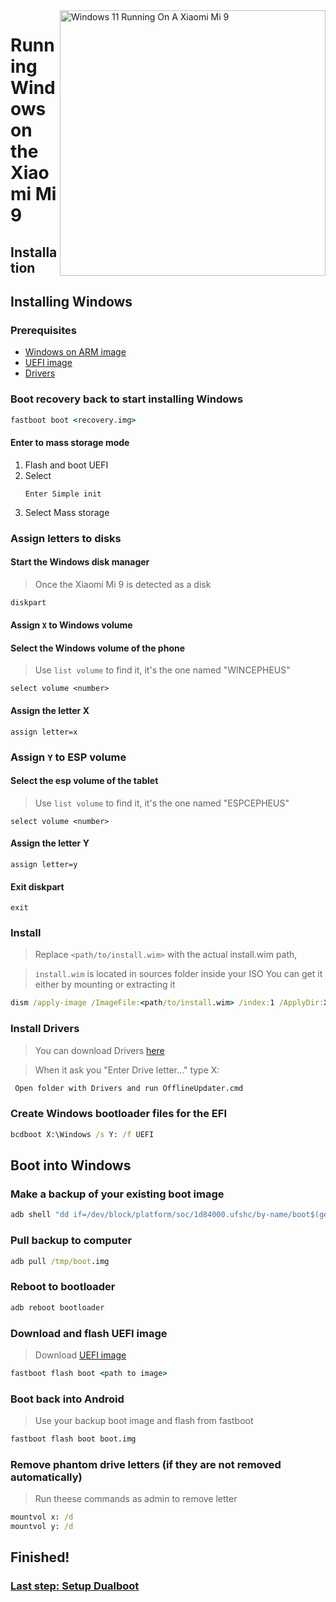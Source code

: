 <img align="right" src="https://github.com/woacepheus/Port-Windows-11-Xiaomi-Mi-9/blob/main/cepheus.png" width="425" alt="Windows 11 Running On A Xiaomi Mi 9">


# Running Windows on the Xiaomi Mi 9

## Installation

## Installing Windows

### Prerequisites
- [Windows on ARM image](https://uupdump.net/)
- [UEFI image](https://raw.githubusercontent.com/erdilS/Port-Windows-11-Xiaomi-Pad-5/main/images/xiaomi-nabu_secureboot-v2.img)
- [Drivers](https://github.com/map220v/MiPad5-Drivers/releases/latest)

### Boot recovery back to start installing Windows

```cmd
fastboot boot <recovery.img>
```

#### Enter to mass storage mode
1. Flash and boot UEFI
2. Select
   ```
   Enter Simple init
   ```
3. Select Mass storage
   
### Assign letters to disks
  

#### Start the Windows disk manager

> Once the Xiaomi Mi 9 is detected as a disk

```cmd
diskpart
```


#### Assign `X` to Windows volume

#### Select the Windows volume of the phone
> Use `list volume` to find it, it's the one named "WINCEPHEUS"

```diskpart
select volume <number>
```

#### Assign the letter X
```diskpart
assign letter=x
```

### Assign `Y` to ESP volume

#### Select the esp volume of the tablet
> Use `list volume` to find it, it's the one named "ESPCEPHEUS"

```diskpart
select volume <number>
```

#### Assign the letter Y

```diskpart
assign letter=y
```

#### Exit diskpart
```diskpart
exit
```

  
  

### Install

> Replace `<path/to/install.wim>` with the actual install.wim path,

> `install.wim` is located in sources folder inside your ISO
> You can get it either by mounting or extracting it

```cmd
dism /apply-image /ImageFile:<path/to/install.wim> /index:1 /ApplyDir:X:\
```

### Install Drivers

> You can download Drivers [here](https://github.com/map220v/MiPad5-Drivers/releases/latest)

> When it ask you "Enter Drive letter..." type X:

```cmd
 Open folder with Drivers and run OfflineUpdater.cmd
```

### Create Windows bootloader files for the EFI

```cmd
bcdboot X:\Windows /s Y: /f UEFI
```




## Boot into Windows

### Make a backup of your existing boot image

```cmd
adb shell "dd if=/dev/block/platform/soc/1d84000.ufshc/by-name/boot$(getprop ro.boot.slot_suffix) of=/tmp/boot.img"
```

### Pull backup to computer

```cmd
adb pull /tmp/boot.img
```



### Reboot to bootloader 

```cmd
adb reboot bootloader
```

### Download and flash UEFI image
> Download [UEFI image](https://raw.githubusercontent.com/erdilS/Port-Windows-11-Xiaomi-Pad-5/main/images/xiaomi-nabu_secureboot-v2.img)

```cmd
fastboot flash boot <path to image>
```

### Boot back into Android
> Use your backup boot image and flash from fastboot

```cmd
fastboot flash boot boot.img
```
### Remove phantom drive letters (if they are not removed automatically)
> Run theese commands as admin to remove letter
```cmd
mountvol x: /d
mountvol y: /d
```
## Finished!

### [Last step: Setup Dualboot](dualboot-en.md)
